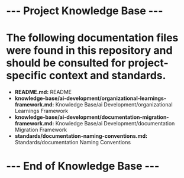 
# --- Project Knowledge Base ---
# The following documentation files were found in this repository and should be consulted for project-specific context and standards.

- **README.md:** README
- **knowledge-base/ai-development/organizational-learnings-framework.md:** Knowledge Base/ai Development/organizational Learnings Framework
- **knowledge-base/ai-development/documentation-migration-framework.md:** Knowledge Base/ai Development/documentation Migration Framework
- **standards/documentation-naming-conventions.md:** Standards/documentation Naming Conventions
# --- End of Knowledge Base ---
